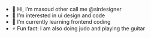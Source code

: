 - 👋 Hi, I’m masoud other call me @sirdesigner
- 👀 I’m interested in ui design  and code  
- 🌱 I’m currently learning frontend coding
- ⚡ Fun fact:  I am also doing judo and playing the guitar

<!---
sirdesigner/sirdesigner is a ✨ special ✨ repository because its `README.md` (this file) appears on your GitHub profile.
You can click the Preview link to take a look at your changes.
--->

